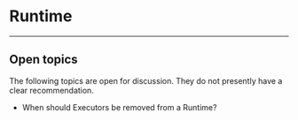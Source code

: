 # Runtime



---

## Open topics

The following topics are open for discussion. They do not presently have a clear recommendation.

- When should Executors be removed from a Runtime?

